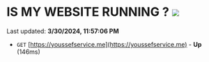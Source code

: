 # IS MY WEBSITE RUNNING ? [![](https://img.shields.io/static/v1?label=Sponsor&message=%E2%9D%A4&logo=GitHub&color=%23fe8e86)](https://github.com/sponsors/<username>)

Last updated: **3/30/2024, 11:57:06 PM**

- `GET` [https://youssefservice.me](https://youssefservice.me) - **Up** (146ms)
